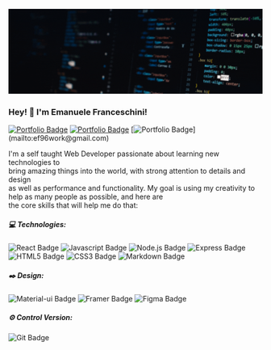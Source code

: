 [![Emanuele Franceschini's Banner](images/banner-gif.gif)](https://emanuelefranceschini.github.io/)

### Hey! :wave: I'm Emanuele Franceschini!
[![Portfolio Badge](https://img.shields.io/badge/Portfolio-midnightblue?logo=GitHub)](https://emanuelefranceschini.github.io/) [![Portfolio Badge](https://img.shields.io/badge/LinkedIn-midnightblue?logo=LinkedIn)](https://emanuelefranceschini.github.io/) [![Portfolio Badge](https://img.shields.io/badge/@_Email-midnightblue?)](mailto:ef96work@gmail.com)  




I'm a self taught Web Developer passionate about learning new technologies to  
bring amazing things into the world, with strong attention to details and design  
as well as performance and functionality.
My goal is using my creativity to help as many people as possible, and here are  
the core skills that will help me do that:




##### :computer: Technologies: 

![React Badge](https://img.shields.io/badge/React-midnightblue?style=flat&logo=React) ![Javascript Badge](https://img.shields.io/badge/Javascript-black?style=flat&logo=Javascript) ![Node.js Badge](https://img.shields.io/badge/Node.js-black?style=flat&logo=Node.js) ![Express Badge](https://img.shields.io/badge/Express-white?style=flat&logo=Express&logoColor=black) ![HTML5 Badge](https://img.shields.io/badge/HTML5-E34F26?style=flat&logo=HTML5&labelColor=e3e3e3) ![CSS3 Badge](https://img.shields.io/badge/CSS3-1572B6?style&logo=CSS3&logoColor=1572B6&labelColor=white) ![Markdown Badge](https://img.shields.io/badge/Markdown-white?style&logo=Markdown&labelColor=black)

##### :black_nib: Design:

![Material-ui Badge](https://img.shields.io/badge/Material--ui-white?style=flat&logo=Material-ui&logoColor=0081CB) ![Framer Badge](https://img.shields.io/badge/Framer-0055FF?style&logo=Framer) ![Figma Badge](https://img.shields.io/badge/Figma-grey?style&logo=Figma)

##### :gear: Control Version:

![Git Badge](https://img.shields.io/badge/Git-white?style&logo=Git)